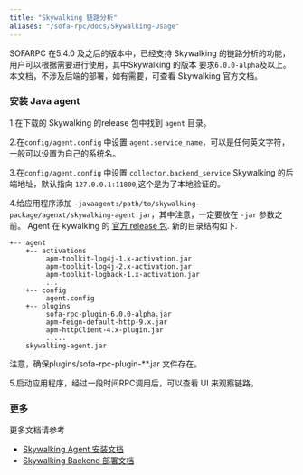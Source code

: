 ```yaml
---
title: "Skywalking 链路分析"
aliases: "/sofa-rpc/docs/Skywalking-Usage"
---
```



SOFARPC 在5.4.0 及之后的版本中，已经支持 Skywalking 的链路分析的功能，用户可以根据需要进行使用，其中Skywalking 的版本
要求`6.0.0-alpha`及以上。本文档，不涉及后端的部署，如有需要，可查看 Skywalking 官方文档。


### 安装 Java agent
1.在下载的 Skywalking 的release 包中找到 `agent` 目录。

2.在`config/agent.config` 中设置 `agent.service_name`，可以是任何英文字符，一般可以设置为自己的系统名。

3.在`config/agent.config` 中设置 `collector.backend_service` Skywalking 的后端地址，默认指向 `127.0.0.1:11800`,这个是为了本地验证的。

4.给应用程序添加 `-javaagent:/path/to/skywalking-package/agenxt/skywalking-agent.jar`，其中注意，一定要放在 `-jar` 参数之前。
Agent 在 kywalking 的 [官方 release 包](http://skywalking.apache.org/downloads/). 新的目录结构如下.
```
+-- agent
    +-- activations
         apm-toolkit-log4j-1.x-activation.jar
         apm-toolkit-log4j-2.x-activation.jar
         apm-toolkit-logback-1.x-activation.jar
         ...
    +-- config
         agent.config  
    +-- plugins
         sofa-rpc-plugin-6.0.0-alpha.jar
         apm-feign-default-http-9.x.jar
         apm-httpClient-4.x-plugin.jar
         .....
    skywalking-agent.jar
```
注意，确保plugins/sofa-rpc-plugin-**.jar 文件存在。

5.启动应用程序，经过一段时间RPC调用后，可以查看 UI 来观察链路。


### 更多

更多文档请参考

- [Skywalking Agent 安装文档](https://github.com/apache/incubator-skywalking/blob/master/docs/en/setup/service-agent/java-agent/README.md)
- [Skywalking Backend 部署文档](https://github.com/apache/incubator-skywalking/blob/master/docs/en/setup/backend/backend-ui-setup.md)
